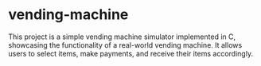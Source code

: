 # vending-machine
This project is a simple vending machine simulator implemented in C, showcasing the functionality of a real-world vending machine. It allows users to select items, make payments, and receive their items accordingly.
